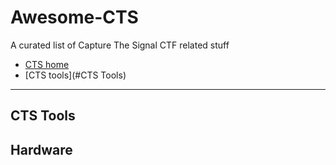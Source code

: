 # Awesome-CTS
A curated list of Capture The Signal CTF related stuff

- [CTS home](https://cts.ninja/)
- [CTS tools](#CTS Tools)

- - -

## CTS Tools
## Hardware
